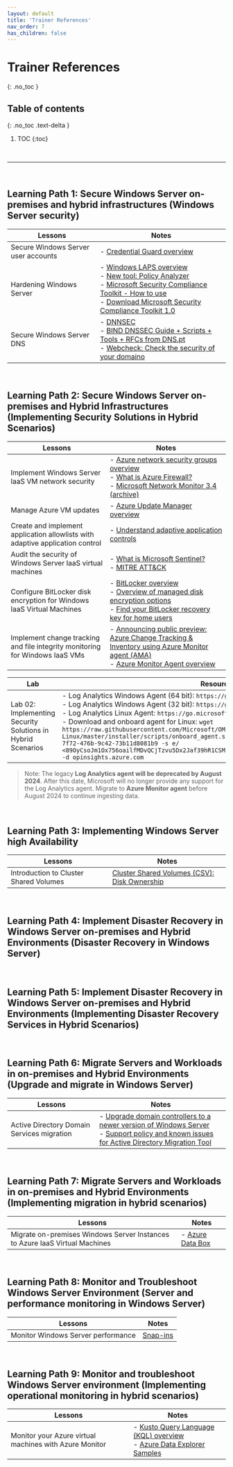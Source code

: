 ```yaml
---
layout: default
title: 'Trainer References'
nav_order: 7
has_children: false
---
```


# Trainer References
{: .no_toc }


## Table of contents
{: .no_toc .text-delta }

1. TOC
{:toc}

<br/>

---

<br/>

## Learning Path 1: Secure Windows Server on-premises and hybrid infrastructures (Windows Server security)


| Lessons | Notes |
| --- | ---
| Secure Windows Server user accounts | - [Credential Guard overview](https://learn.microsoft.com/en-us/windows/security/identity-protection/credential-guard/) | 
| Hardening Windows Server | - [Windows LAPS overview](https://learn.microsoft.com/en-us/windows-server/identity/laps/laps-overview) <br> - [New tool: Policy Analyzer](https://techcommunity.microsoft.com/t5/microsoft-security-baselines/new-tool-policy-analyzer/ba-p/701049) <br> - [Microsoft Security Compliance Toolkit - How to use](https://learn.microsoft.com/en-us/windows/security/operating-system-security/device-management/windows-security-configuration-framework/security-compliance-toolkit-10) <br> - [Download Microsoft Security Compliance Toolkit 1.0](https://www.microsoft.com/en-us/download/details.aspx?id=55319) |
| Secure Windows Server DNS | - [DNNSEC](https://www.pt.pt/en/security/dnssec/) <br> - [BIND DNSSEC Guide + Scripts + Tools + RFCs from DNS.pt](hhttps://www.pt.pt/en/dnssec/tools/) <br> - [Webcheck: Check the security of your domaino](https://webcheck.pt/en/) |



<br/>

## Learning Path 2: Secure Windows Server on-premises and Hybrid Infrastructures (Implementing Security Solutions in Hybrid Scenarios)


| Lessons | Notes |
| --- | --- |
| Implement Windows Server IaaS VM network security | - [Azure network security groups overview](https://learn.microsoft.com/en-us/azure/virtual-network/network-security-groups-overview) <br> - [What is Azure Firewall?](https://learn.microsoft.com/en-us/azure/firewall/overview) <br> - [Microsoft Network Monitor 3.4 (archive)](https://www.microsoft.com/en-us/download/details.aspx?id=4865) |
| Manage Azure VM updates | - [Azure Update Manager overview](https://learn.microsoft.com/en-us/azure/update-manager/overview) |
| Create and implement application allowlists with adaptive application control | - [Understand adaptive application controls](https://learn.microsoft.com/en-us/azure/defender-for-cloud/adaptive-application-controls) |
| Audit the security of Windows Server IaaS virtual machines | - [What is Microsoft Sentinel?](https://learn.microsoft.com/en-us/azure/sentinel/overview?tabs=azure-portal) <br> - [MITRE ATT&CK](https://attack.mitre.org/) |
| Configure BitLocker disk encryption for Windows IaaS Virtual Machines | - [BitLocker overview](https://learn.microsoft.com/en-us/windows/security/operating-system-security/data-protection/bitlocker/) <br> - [Overview of managed disk encryption options](https://learn.microsoft.com/en-us/azure/virtual-machines/disk-encryption-overview) <br> - [Find your BitLocker recovery key for home users](https://support.microsoft.com/en-us/windows/find-your-bitlocker-recovery-key-6b71ad27-0b89-ea08-f143-056f5ab347d6) |
| Implement change tracking and file integrity monitoring for Windows IaaS VMs | - [Announcing public preview: Azure Change Tracking & Inventory using Azure Monitor agent (AMA)](https://techcommunity.microsoft.com/t5/azure-governance-and-management/announcing-public-preview-azure-change-tracking-amp-inventory/ba-p/3713308) <br> - [Azure Monitor Agent overview](https://learn.microsoft.com/en-us/azure/azure-monitor/agents/azure-monitor-agent-overview) |



| Lab| Resource |
| --- | --- |
| Lab 02: Implementing Security Solutions in Hybrid Scenarios | - Log Analytics Windows Agent (64 bit): ``https://go.microsoft.com/fwlink/?LinkId=828603`` <br> - Log Analytics Windows Agent (32 bit): ``https://go.microsoft.com/fwlink/?LinkId=828604`` <br> - Log Analytics Linux Agent: ``https://go.microsoft.com/fwlink/?LinkId=692028`` <br> - Download and onboard agent for Linux: ``wget https://raw.githubusercontent.com/Microsoft/OMS-Agent-for-Linux/master/installer/scripts/onboard_agent.sh && sh onboard_agent.sh -w 3bd6999e-7f72-476b-9c42-73b11d8081b9 -s e/ <89OyCsoJm1Ox756oailfMDvQCjTzvu5Dx2Jaf39hR1CSMFznqNn7ouh2f65m0dVBlrhrfl5hDZOTif25pjTg== -d opinsights.azure.com`` |


> Note: The legacy **Log Analytics agent  will be deprecated by August 2024**. After this date, Microsoft will no longer provide any support for the Log Analytics agent. Migrate to **Azure Monitor agent** before August 2024 to continue ingesting data.


<br/>

## Learning Path 3: Implementing Windows Server high Availability


| Lessons | Notes |
| --- | --- |
| Introduction to Cluster Shared Volumes | [Cluster Shared Volumes (CSV): Disk Ownership](https://techcommunity.microsoft.com/t5/failover-clustering/cluster-shared-volumes-csv-disk-ownership/ba-p/371352)


<br/>


## Learning Path 4: Implement Disaster Recovery in Windows Server on-premises and Hybrid Environments (Disaster Recovery in Windows Server)

<!--
| Lessons | Notes |
| --- | ---
| --- | --- |
-->

<br/>

## Learning Path 5: Implement Disaster Recovery in Windows Server on-premises and Hybrid Environments (Implementing Disaster Recovery Services in Hybrid Scenarios)

<!--
| Lessons | Notes |
| --- | ---
| --- | --- |
-->


<br/>

## Learning Path 6: Migrate Servers and Workloads in on-premises and Hybrid Environments (Upgrade and migrate in Windows Server)



| Lessons | Notes |
| --- | ---
| Active Directory Domain Services migration | - [Upgrade domain controllers to a newer version of Windows Server](https://learn.microsoft.com/en-us/windows-server/identity/ad-ds/deploy/upgrade-domain-controllers) <br> - [Support policy and known issues for Active Directory Migration Tool](https://learn.microsoft.com/en-us/troubleshoot/windows-server/active-directory/support-policy-and-known-issues-for-admt) |



<br/>

## Learning Path 7: Migrate Servers and Workloads in on-premises and Hybrid Environments (Implementing migration in hybrid scenarios)


| Lessons | Notes |
| --- | ---
| Migrate on-premises Windows Server Instances to Azure IaaS Virtual Machines| - [Azure Data Box](https://azure.microsoft.com/en-us/products/databox) |


<br/>

## Learning Path 8: Monitor and Troubleshoot Windows Server Environment (Server and performance monitoring in Windows Server)


| Lessons | Notes |
| --- | ---
| Monitor Windows Server performance  | [Snap-ins](./071snap_ins.md) |




<br/>

## Learning Path 9: Monitor and troubleshoot Windows Server environment (Implementing operational monitoring in hybrid scenarios)


| Lessons | Notes |
| --- | ---
| Monitor your Azure virtual machines with Azure Monitor | - [Kusto Query Language (KQL) overview](https://learn.microsoft.com/en-us/kusto/query/) <br> - [Azure Data Explorer Samples](https://dataexplorer.azure.com/clusters/help/databases/Samples) |



<br/>
